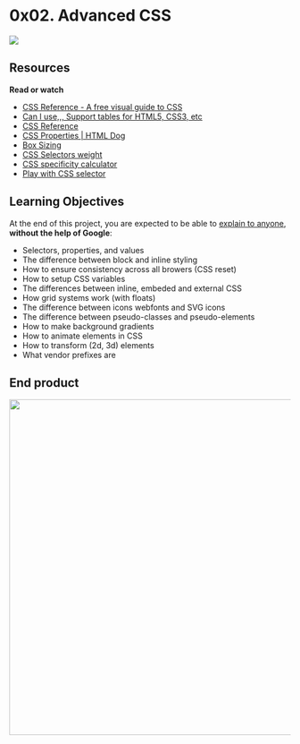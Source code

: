 0x02. Advanced CSS
==================

![](https://s3.amazonaws.com/alx-intranet.hbtn.io/uploads/medias/2019/12/ce6718f1b55e6c1580c6.jpg?X-Amz-Algorithm=AWS4-HMAC-SHA256&X-Amz-Credential=AKIARDDGGGOUSBVO6H7D%2F20230114%2Fus-east-1%2Fs3%2Faws4_request&X-Amz-Date=20230114T123503Z&X-Amz-Expires=86400&X-Amz-SignedHeaders=host&X-Amz-Signature=47149d980432f7c22c73eed7947188f6ee4739e91cb5b0d84fe659aad3fdc3c6)

Resources
---------

**Read or watch**

*   [CSS Reference - A free visual guide to CSS](/rltoken/MeWjjFdnI4juKMuswMHCDw "CSS Reference - A free visual guide to CSS")
*   [Can I use,,, Support tables for HTML5, CSS3, etc](/rltoken/aacSCBKtMfaYb2ut8ADIIw "Can I use,,, Support tables for HTML5, CSS3, etc")
*   [CSS Reference](/rltoken/IHj5JLS3egRBhskQB5H18w "CSS Reference")
*   [CSS Properties | HTML Dog](/rltoken/86gOgI3QURbl3jboMjvdBA "CSS Properties | HTML Dog")
*   [Box Sizing](/rltoken/C9A8kyK5eYXel9cNEgOutw "Box Sizing")
*   [CSS Selectors weight](/rltoken/9daeYVpDxCWbItjcY0LiYQ "CSS Selectors weight")
*   [CSS specificity calculator](/rltoken/sbxh4s-Q7e6A10dvGIlwpg "CSS specificity calculator")
*   [Play with CSS selector](/rltoken/1Ui1GLYaGceqw9_9LFw-SQ "Play with CSS selector")

Learning Objectives
-------------------

At the end of this project, you are expected to be able to [explain to anyone](/rltoken/XPgtAgqhKOMxL8keMkGg9Q "explain to anyone"), **without the help of Google**:

*   Selectors, properties, and values
*   The difference between block and inline styling
*   How to ensure consistency across all browers (CSS reset)
*   How to setup CSS variables
*   The differences between inline, embeded and external CSS
*   How grid systems work (with floats)
*   The difference between icons webfonts and SVG icons
*   The difference between pseudo-classes and pseudo-elements
*   How to make background gradients
*   How to animate elements in CSS
*   How to transform (2d, 3d) elements
*   What vendor prefixes are

## End product
<p align="center">
<img src="./images/screenshot.png" width="600px" >
</p>